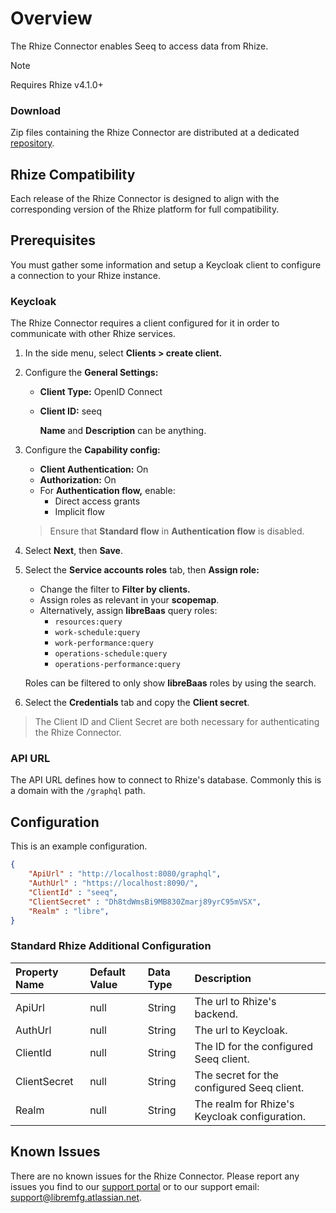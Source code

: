 # Overview

The Rhize Connector enables Seeq to access data from Rhize.

> [!NOTE]
> Requires Rhize v4.1.0+

### Download
Zip files containing the Rhize Connector are distributed at a dedicated [repository](https://github.com/libremfg/rhize-seeq-connector/releases).

## Rhize Compatibility
Each release of the Rhize Connector is designed to align with the corresponding version of the Rhize platform for full compatibility.

## Prerequisites
You must gather some information and setup a Keycloak client to configure a connection to your Rhize instance.

### Keycloak
The Rhize Connector requires a client configured for it in order to communicate with other Rhize services.

1. In the side menu, select **Clients > create client.**
2. Configure the **General Settings:**
    - **Client Type:** OpenID Connect
    - **Client ID:** seeq
  
        **Name** and **Description** can be anything.
3. Configure the **Capability config:**
    - **Client Authentication:** On
    - **Authorization:** On
    - For **Authentication flow,** enable:
        - Direct access grants
        - Implicit flow

    > Ensure that **Standard flow** in **Authentication flow** is disabled.
4. Select **Next**, then **Save**.
5. Select the **Service accounts roles** tab, then **Assign role:**
    - Change the filter to **Filter by clients.**
    - Assign roles as relevant in your **scopemap**.
    - Alternatively, assign **libreBaas** query roles:
        - `resources:query`
        - `work-schedule:query`
        - `work-performance:query`
        - `operations-schedule:query`
        - `operations-performance:query`
        
    Roles can be filtered to only show **libreBaas** roles by using the search.
6. Select the **Credentials** tab and copy the **Client secret**.

> The Client ID and Client Secret are both necessary for authenticating the Rhize Connector.

### API URL
The API URL defines how to connect to Rhize's database. Commonly this is a domain with the `/graphql` path.

## Configuration
This is an example configuration.

```json
{
    "ApiUrl" : "http://localhost:8080/graphql",
    "AuthUrl" : "https://localhost:8090/",
    "ClientId" : "seeq",
    "ClientSecret" : "Dh8tdWmsBi9MB830Zmarj89yrC95mVSX",
    "Realm" : "libre",
}
```

### Standard Rhize Additional Configuration
| Property Name | Default Value | Data Type | Description |
|:---|:---|:---|:---|
| ApiUrl | null | String | The url to Rhize's backend. |
| AuthUrl | null | String | The url to Keycloak. |
| ClientId | null | String | The ID for the configured Seeq client. |
| ClientSecret | null | String | The secret for the configured Seeq client. |
| Realm | null | String | The realm for Rhize's Keycloak configuration. |

## Known Issues
There are no known issues for the Rhize Connector. Please report any issues you find to our [support portal](https://libremfg.atlassian.net/servicedesk/customer/portal/1) or to our support email: support@libremfg.atlassian.net.

